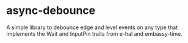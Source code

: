 # async-debounce

A simple library to debounce edge and level events on any type
that implements the Wait and InputPin traits from e-hal and embassy-time.
